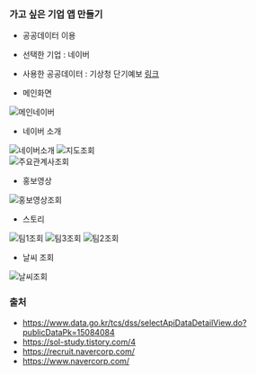 ### 가고 싶은 기업 앱 만들기

- 공공데이터 이용
- 선택한 기업 : 네이버
- 사용한 공공데이터 : 기상청 단기예보 [링크](https://www.data.go.kr/tcs/dss/selectApiDataDetailView.do?publicDataPk=15084084)



- 메인화면
   
![메인네이버](https://github.com/wkdtpqls/cordova-project/assets/112832631/58585143-2de3-4ccb-a51a-505e1a2bc6a4)    


-  네이버 소개
   
![네이버소개](https://github.com/wkdtpqls/cordova-project/assets/112832631/f639438a-b9a4-4326-ac53-e32929bf8f90)
![지도조회](https://github.com/wkdtpqls/cordova-project/assets/112832631/bcac0a74-7b19-4f40-96f1-3061710c152c)   
![주요관계사조회](https://github.com/wkdtpqls/cordova-project/assets/112832631/3a91a340-3bb5-4c13-9b1d-8f881871d213)
 

- 홍보영상

![홍보영상조회](https://github.com/wkdtpqls/cordova-project/assets/112832631/a3a47531-7a36-4d82-9266-fef07a3e1490)
    


- 스토리

![팀1조회](https://github.com/wkdtpqls/cordova-project/assets/112832631/54ffb3f5-0951-4276-b8dc-193ae0dee697)
![팀3조회](https://github.com/wkdtpqls/cordova-project/assets/112832631/94ad5e35-72e6-4d64-85d1-2beb7a0582ab)
![팀2조회](https://github.com/wkdtpqls/cordova-project/assets/112832631/af98a577-a310-404e-8d08-ee9df2070783)   

    
- 날씨 조회   

![날씨조회](https://github.com/wkdtpqls/cordova-project/assets/112832631/63925b02-aa54-4348-863b-19dfe2217dfa)


    
### 출처    
  - https://www.data.go.kr/tcs/dss/selectApiDataDetailView.do?publicDataPk=15084084
  - https://sol-study.tistory.com/4
  - https://recruit.navercorp.com/
  - https://www.navercorp.com/
